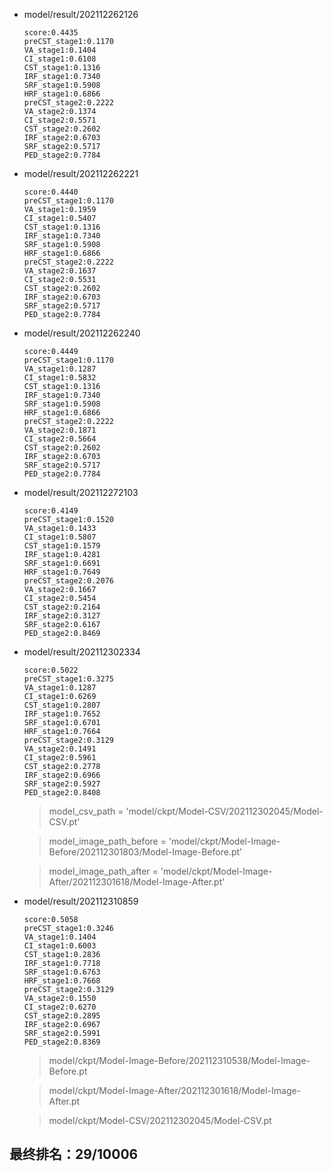 - model/result/202112262126
    ```
    score:0.4435
    preCST_stage1:0.1170
    VA_stage1:0.1404
    CI_stage1:0.6108
    CST_stage1:0.1316
    IRF_stage1:0.7340
    SRF_stage1:0.5908
    HRF_stage1:0.6866
    preCST_stage2:0.2222
    VA_stage2:0.1374
    CI_stage2:0.5571
    CST_stage2:0.2602
    IRF_stage2:0.6703
    SRF_stage2:0.5717
    PED_stage2:0.7784
    ```

- model/result/202112262221
    ```
    score:0.4440
    preCST_stage1:0.1170
    VA_stage1:0.1959
    CI_stage1:0.5407
    CST_stage1:0.1316
    IRF_stage1:0.7340
    SRF_stage1:0.5908
    HRF_stage1:0.6866
    preCST_stage2:0.2222
    VA_stage2:0.1637
    CI_stage2:0.5531
    CST_stage2:0.2602
    IRF_stage2:0.6703
    SRF_stage2:0.5717
    PED_stage2:0.7784
    ```

- model/result/202112262240
    ```
    score:0.4449
    preCST_stage1:0.1170
    VA_stage1:0.1287
    CI_stage1:0.5832
    CST_stage1:0.1316
    IRF_stage1:0.7340
    SRF_stage1:0.5908
    HRF_stage1:0.6866
    preCST_stage2:0.2222
    VA_stage2:0.1871
    CI_stage2:0.5664
    CST_stage2:0.2602
    IRF_stage2:0.6703
    SRF_stage2:0.5717
    PED_stage2:0.7784
    ```

- model/result/202112272103
    ```
    score:0.4149
    preCST_stage1:0.1520
    VA_stage1:0.1433
    CI_stage1:0.5807
    CST_stage1:0.1579
    IRF_stage1:0.4281
    SRF_stage1:0.6691
    HRF_stage1:0.7649
    preCST_stage2:0.2076
    VA_stage2:0.1667
    CI_stage2:0.5454
    CST_stage2:0.2164
    IRF_stage2:0.3127
    SRF_stage2:0.6167
    PED_stage2:0.8469
    ```

- model/result/202112302334
    ```
    score:0.5022
    preCST_stage1:0.3275
    VA_stage1:0.1287
    CI_stage1:0.6269
    CST_stage1:0.2807
    IRF_stage1:0.7652
    SRF_stage1:0.6701
    HRF_stage1:0.7664
    preCST_stage2:0.3129
    VA_stage2:0.1491
    CI_stage2:0.5961
    CST_stage2:0.2778
    IRF_stage2:0.6966
    SRF_stage2:0.5927
    PED_stage2:0.8408
    ```
  > model_csv_path = 'model/ckpt/Model-CSV/202112302045/Model-CSV.pt'

  > model_image_path_before = 'model/ckpt/Model-Image-Before/202112301803/Model-Image-Before.pt'

  > model_image_path_after = 'model/ckpt/Model-Image-After/202112301618/Model-Image-After.pt'


- model/result/202112310859
    ```
    score:0.5058
    preCST_stage1:0.3246
    VA_stage1:0.1404
    CI_stage1:0.6003
    CST_stage1:0.2836
    IRF_stage1:0.7718
    SRF_stage1:0.6763
    HRF_stage1:0.7668
    preCST_stage2:0.3129
    VA_stage2:0.1550
    CI_stage2:0.6270
    CST_stage2:0.2895
    IRF_stage2:0.6967
    SRF_stage2:0.5991
    PED_stage2:0.8369
    ``` 
  > model/ckpt/Model-Image-Before/202112310538/Model-Image-Before.pt

  > model/ckpt/Model-Image-After/202112301618/Model-Image-After.pt

  > model/ckpt/Model-CSV/202112302045/Model-CSV.pt

## 最终排名：29/10006
